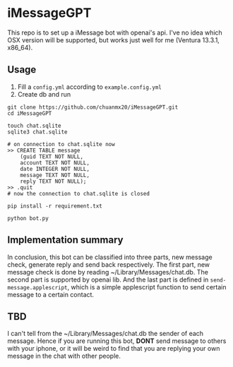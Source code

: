 # iMessageGPT

This repo is to set up a iMessage bot with openai's api.
I've no idea which OSX version will be supported, but works just well for me (Ventura 13.3.1, x86_64).

## Usage
1. Fill a `config.yml` according to `example.config.yml`
2. Create db and run
```shell
git clone https://github.com/chuanmx20/iMessageGPT.git
cd iMessageGPT

touch chat.sqlite
sqlite3 chat.sqlite

# on connection to chat.sqlite now
>> CREATE TABLE message
    (guid TEXT NOT NULL,
    account TEXT NOT NULL,
    date INTEGER NOT NULL,
    message TEXT NOT NULL,
    reply TEXT NOT NULL);
>> .quit
# now the connection to chat.sqlite is closed

pip install -r requirement.txt

python bot.py
```

## Implementation summary
In conclusion, this bot can be classified into three parts, new message check, generate reply and send back respectively.
The first part, new message check is done by reading ~/Library/Messages/chat.db.
The second part is supported by openai lib.
And the last part is defined in `send-message.applescript`, which is a simple applescript function to send certain message to a certain contact.

## TBD
I can't tell from the ~/Library/Messages/chat.db the sender of each message. Hence if you are running this bot, **DONT** send message to others with your iphone, or it will be weird to find that you are replying your own message in the chat with other people.
